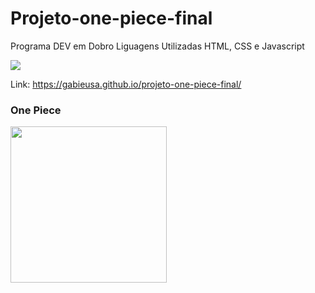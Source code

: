 # Projeto-one-piece-final


Programa DEV em Dobro 
Liguagens Utilizadas
HTML,
CSS e
Javascript

<p align="lift">
  <a align="center" href="https://github.com/DenverCoder1/readme-typing-svg"><img src="https://readme-typing-svg.herokuapp.com?&font=IBM+Plex+Sans&color=F72EE2&size=25&lines=Site+One+Piece" /></a>
</p>

Link: https://gabieusa.github.io/projeto-one-piece-final/

<div>
  
### One Piece
<img src="https://gabieusa.github.io/projeto-one-piece-final/src/imagens/personagem-nami.png"  width="250" height="250"/>
 </div>

